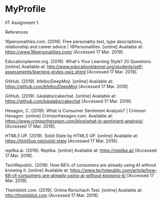 # MyProfile
IIT Assignment 1

References

16personalities.com. (2019). Free personality test, type descriptions, relationship and career advice | 16Personalities. [online] Available at: https://www.16personalities.com/ [Accessed 17 Mar. 2019].

Educationplanner.org. (2019). What's Your Learning Style? 20 Questions. [online] Available at: http://www.educationplanner.org/students/self-assessments/learning-styles-quiz.shtml [Accessed 17 Mar. 2019].

GitHub. (2019). bfelbo/DeepMoji. [online] Available at: https://github.com/bfelbo/DeepMoji [Accessed 17 Mar. 2019].

GitHub. (2019). lukalabs/cakechat. [online] Available at: https://github.com/lukalabs/cakechat [Accessed 17 Mar. 2019].

Hexagon, C. (2019). What is Consumer Sentiment Analysis? | Crimson Hexagon. [online] Crimsonhexagon.com. Available at: https://www.crimsonhexagon.com/blog/what-is-sentiment-analysis/ [Accessed 17 Mar. 2019].

HTML5 UP. (2019). Solid State by HTML5 UP. [online] Available at: https://html5up.net/solid-state [Accessed 17 Mar. 2019].

replika.ai. (2019). Replika. [online] Available at: https://replika.ai/ [Accessed 17 Mar. 2019].

TechRepublic. (2019). How 68% of consumers are already using AI without knowing it. [online] Available at: https://www.techrepublic.com/article/how-68-of-consumers-are-already-using-ai-without-knowing-it/ [Accessed 17 Mar. 2019].

Theinkblot.com. (2019). Online Rorschach Test. [online] Available at: http://theinkblot.com [Accessed 17 Mar. 2019].





